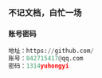 ### 不记文档，白忙一场

#### 账号密码

```python
地址：https://github.com/
账号：842715417@qq.com
密码：1314yuhongyi
```

